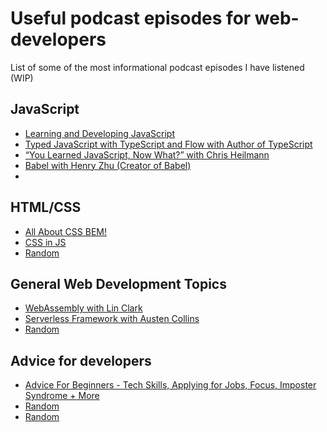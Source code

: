 # Useful podcast episodes for web-developers

List of some of the most informational podcast episodes I have listened (WIP)

## JavaScript

- [Learning and Developing JavaScript](https://javascriptair.com/episodes/2015-12-16/)
- [Typed JavaScript with TypeScript and Flow with Author of TypeScript](https://javascriptair.com/episodes/2016-08-31/)
- [“You Learned JavaScript, Now What?” with Chris Heilmann](https://devchat.tv/js-jabber/jsj-332-you-learned-javascript-now-what-with-chris-heilmann)
- [Babel with Henry Zhu (Creator of Babel)](https://softwareengineeringdaily.com/2018/06/21/babel-with-henry-zhu/)
- []()

## HTML/CSS

- [All About CSS BEM!](https://syntax.fm/show/024/all-about-css-bem)
- [CSS in JS](https://syntax.fm/show/010/css-in-js-drama-free)
- [Random](url)

## General Web Development Topics

- [WebAssembly with Lin Clark](https://softwareengineeringdaily.com/2018/07/20/webassembly-with-lin-clark/)
- [Serverless Framework with Austen Collins](https://softwareengineeringdaily.com/2016/06/09/serverless-framework-austen-collins/)
- [Random](url)

## Advice for developers

- [Advice For Beginners - Tech Skills, Applying for Jobs, Focus, Imposter Syndrome + More](https://syntax.fm/show/058/advice-for-beginners-tech-skills-applying-for-jobs-focus-imposter-syndrome-more)
- [Random](url)
- [Random](url)
